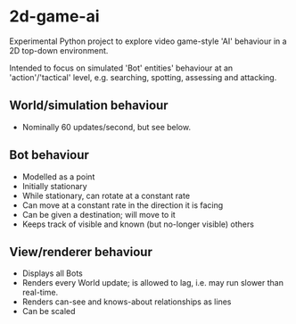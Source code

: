 # 2d-game-ai

Experimental Python project to explore video game-style 'AI' behaviour in a 2D top-down
environment.

Intended to focus on simulated 'Bot' entities'  behaviour at an 'action'/'tactical'
level, e.g. searching, spotting, assessing and attacking.


## World/simulation behaviour

- Nominally 60 updates/second, but see below.


## Bot behaviour

- Modelled as a point
- Initially stationary
- While stationary, can rotate at a constant rate
- Can move at a constant rate in the direction it is facing
- Can be given a destination; will move to it
- Keeps track of visible and known (but no-longer visible) others


## View/renderer behaviour

- Displays all Bots
- Renders every World update; is allowed to lag, i.e. may run slower than real-time.
- Renders can-see and knows-about relationships as lines
- Can be scaled
